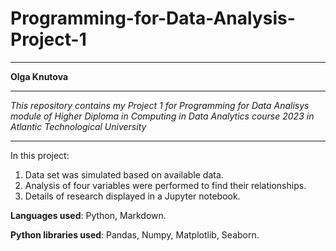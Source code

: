 # Programming-for-Data-Analysis-Project-1
---
**Olga Knutova**
***
*This repository contains my Project 1 
for Programming for Data Analisys module
of Higher Diploma in Computing in Data Analytics course 2023
in Atlantic Technological University*
***
In this project:
1. Data set was simulated based on available data.
2. Analysis of four variables were performed to find their relationships.
3. Details of research displayed in a Jupyter notebook.

**Languages used**: Python, Markdown.

**Python libraries used**: Pandas, Numpy, Matplotlib, Seaborn.

